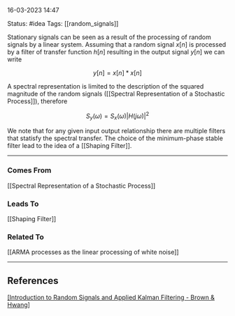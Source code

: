 16-03-2023   14:47

Status: #idea
Tags: [[random_signals]]

Stationary signals can be seen as a result of the processing of random signals by a linear system. Assuming that a random signal $x[n]$ is processed by a filter of transfer function $h[n]$ resulting in the output signal $y[n]$ we can write

$$ y[n] = x[n]*x[n] $$

A spectral representation is limited to the description of the squared magnitude of the random signals ([[Spectral Representation of a Stochastic Process]]), therefore

$$S_y(\omega) = S_x(\omega) |H(j\omega)|^2$$

We note that for any given input output relationship there are multiple filters that statisfy the spectral transfer. The choice of the minimum-phase stable filter lead to the idea of a [[Shaping Filter]].

---

### Comes From

[[Spectral Representation of a Stochastic Process]]

### Leads To

[[Shaping Filter]]

### Related To

[[ARMA processes as the linear processing of white noise]]

---

## References

[[Introduction to Random Signals and Applied Kalman Filtering - Brown & Hwang]](130)